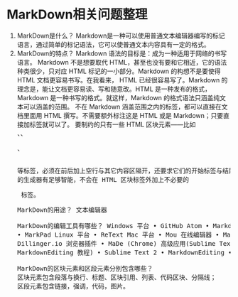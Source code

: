 # MarkDown相关问题整理
1. MarkDown是什么？
Markdown是一种可以使用普通文本编辑器编写的标记语言，通过简单的标记语法，它可以使普通文本内容具有一定的格式。
2. MarkDown的特点？
Markdown 语法的目标是：成为一种适用于网络的书写语言。
Markdown 不是想要取代 HTML，甚至也没有要和它相近，它的语法种类很少，只对应 HTML 标记的一小部分。Markdown 的构想不是要使得 HTML 文档更容易书写。在我看来， HTML 已经很容易写了。Markdown 的理念是，能让文档更容易读、写和随意改。HTML 是一种发布的格式，Markdown 是一种书写的格式。就这样，Markdown 的格式语法只涵盖纯文本可以涵盖的范围。
不在 Markdown 涵盖范围之内的标签，都可以直接在文档里面用 HTML 撰写。不需要额外标注这是 HTML 或是 Markdown；只要直接加标签就可以了。
要制约的只有一些 HTML 区块元素――比如 <div>、<table>、<pre>、<p> 等标签，必须在前后加上空行与其它内容区隔开，还要求它们的开始标签与结尾标签不能用制表符或空格来缩进。Markdown 的生成器有足够智能，不会在 HTML 区块标签外加上不必要的 <p> 标签。
3. MarkDown的用途？
文本编辑器
4. MarkDown的编辑工具有哪些？
Windows 平台
•	GitHub Atom
•	MarkdownPad
•	MarkPad
Linux 平台
•	ReText
Mac 平台
•	Mou
在线编辑器
•	Markable.in
•	Dillinger.io
浏览器插件
•	MaDe (Chrome)
高级应用(Sublime Text 2 + MarkdownEditing 教程)
•	Sublime Text 2
•	MarkdownEditing
•	教程
5. MarkDown的区块元素和区段元素分别包含哪些？
区块元素包含段落与换行、标题、区块引用、列表、代码区块、分隔线；
区段元素包含链接，强调，代码，图片。
